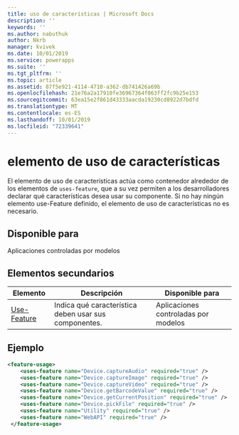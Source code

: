 ```yaml
---
title: uso de características | Microsoft Docs
description: ''
keywords: ''
ms.author: nabuthuk
author: Nkrb
manager: kvivek
ms.date: 10/01/2019
ms.service: powerapps
ms.suite: ''
ms.tgt_pltfrm: ''
ms.topic: article
ms.assetid: 87f5e921-4114-4710-a362-db741426a69b
ms.openlocfilehash: 21e76a2a17910fe36967364f063ff2fc9b25e153
ms.sourcegitcommit: 63ea15e2f861d43333aacda19230cd8922d7bdfd
ms.translationtype: MT
ms.contentlocale: es-ES
ms.lasthandoff: 10/01/2019
ms.locfileid: "72339641"
---
```

# <a name="feature-usage-element"></a>elemento de uso de características

El elemento de uso de características actúa como contenedor alrededor de los elementos de `uses-feature`, que a su vez permiten a los desarrolladores declarar qué características desea usar su componente. Si no hay ningún elemento use-Feature definido, el elemento de uso de características no es necesario.

## <a name="available-for"></a>Disponible para

Aplicaciones controladas por modelos

## <a name="child-elements"></a>Elementos secundarios

|Elemento|Descripción|Disponible para|
|--|--|-----|
|[Use-Feature](uses-feature.md)|Indica qué característica deben usar sus componentes.|Aplicaciones controladas por modelos|


## <a name="example"></a>Ejemplo

```XML
<feature-usage>
    <uses-feature name="Device.captureAudio" required="true" />
    <uses-feature name="Device.captureImage" required="true" />
    <uses-feature name="Device.captureVideo" required="true" />
    <uses-feature name="Device.getBarcodeValue" required="true" />
    <uses-feature name="Device.getCurrentPosition" required="true" />
    <uses-feature name="Device.pickFile" required="true" />
    <uses-feature name="Utility" required="true" />
    <uses-feature name="WebAPI" required="true" />
 </feature-usage>
```
